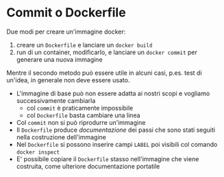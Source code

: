 # Commit o Dockerfile

Due modi per creare un'immagine docker:
1. creare un `Dockerfile` e lanciare un `docker build`
2. run di un container, modificarlo, e lanciare un `docker commit` per generare una nuova immagine

Mentre il secondo metodo può essere utile in alcuni casi, p.es. test di un'idea, in generale non deve essere usato.

* L'immagine di base può non essere adatta ai nostri scopi e vogliamo successivamente cambiarla
    * col `commit` è praticamente impossibile
    * col `Dockerfile` basta cambiare una linea
* Col `commit` non si può riprodurre un'immagine
* Il `Dockerfile` produce _documentazione_ dei passi che sono stati seguiti nella costruzione dell'immagine
* Nel `Dockerfile` si possono inserire campi `LABEL` poi visibili col comando `docker inspect`
* E' possibile copiare il `Dockerfile` stasso nell'immagine che viene costruita, come ulteriore documentazione portatile
